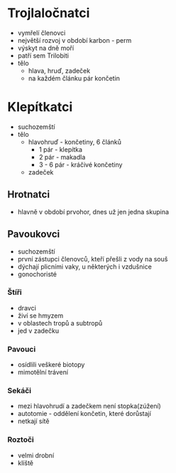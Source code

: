 # Trojlaločnatci

- vymřelí členovci
- největší rozvoj v období karbon - perm
- výskyt na dně moří
- patří sem Trilobiti
- tělo
  - hlava, hruď, zadeček
  - na každém článku pár končetin

# Klepítkatci

- suchozemští
- tělo
  - hlavohruď - končetiny, 6 článků
    - 1 pár - klepítka
    - 2 pár - makadla
    - 3 - 6 pár - kráčivé končetiny
  - zadeček

## Hrotnatci

- hlavně v období prvohor, dnes už jen jedna skupina

## Pavoukovci

- suchozemští
- první zástupci členovců, kteří přešli z vody na souš
- dýchají plicními vaky, u některých i vzdušnice
- gonochoristé

### Štíři

- dravci
- živí se hmyzem
- v oblastech tropů a subtropů
- jed v zadečku

### Pavouci

- osídlili veškeré biotopy
- mimotělní trávení

### Sekáči

- mezi hlavohrudí a zadečkem není stopka(zúžení)
- autotomie - oddělení končetin, které dorůstají
- netkají sítě

### Roztoči

- velmi drobní
- klíště
